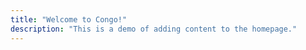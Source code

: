 ```yaml
---
title: "Welcome to Congo!"
description: "This is a demo of adding content to the homepage."
---
```

